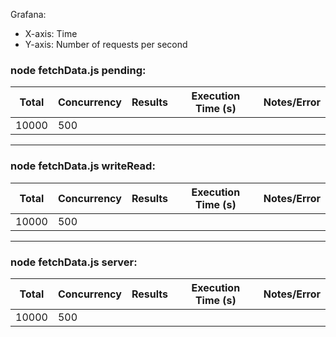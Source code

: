 Grafana:

- X-axis: Time
- Y-axis: Number of requests per second

### node fetchData.js pending:

| Total | Concurrency | Results | Execution Time (s) | Notes/Error |
| ----- | ----------- | ------- | ------------------ | ----------- |
| 10000 | 500         |         |                    |             |

---

### node fetchData.js writeRead:

| Total | Concurrency | Results | Execution Time (s) | Notes/Error |
| ----- | ----------- | ------- | ------------------ | ----------- |
| 10000 | 500         |         |                    |             |

---

### node fetchData.js server:

| Total | Concurrency | Results | Execution Time (s) | Notes/Error |
| ----- | ----------- | ------- | ------------------ | ----------- |
| 10000 | 500         |         |                    |             |
